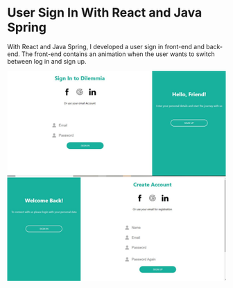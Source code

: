 # User Sign In With React and Java Spring

With React and Java Spring, I developed a user sign in front-end and back-end. The front-end contains an animation when the user wants to switch between log in and sign up.

![AddFlashcard-1](SignIn.JPG)
![AddFlashcard-2](SignUp.JPG)
